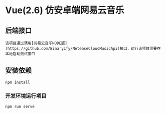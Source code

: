 # Vue(2.6) 仿安卓端网易云音乐

## 后端接口
```
该项目通过调用[网易云音乐NODE版](https://github.com/Binaryify/NeteaseCloudMusicApi)接口，运行该项目需要在本地启动测试接口
```
## 安装依赖
```
npm install
```

### 开发环境运行项目
```
npm run serve
```

